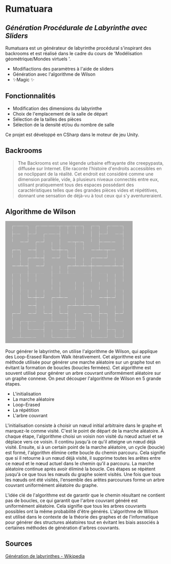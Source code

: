 # Rumatuara
## _Génération Procédurale de Labyrinthe avec Sliders_

Rumatuara est un générateur de labyrinthe procédural s'inspirant des backrooms et est réalisé dans le cadre du cours de 'Modélisation géométrique/Mondes virtuels '.

- Modifiactions des paramètres à l'aide de sliders
- Génération avec l'algorithme de Wilson
- ✨Magic ✨

## Fonctionnalités

- Modification des dimensions du labyrinthe
- Choix de l'emplacement de la salle de départ
- Sélection de la tailles des pièces
- Sélection de la densité et/ou du nombre de salle

Ce projet est développé en CSharp dans le moteur de jeu Unity.

## Backrooms

> The Backrooms est une légende urbaine effrayante dite creepypasta, diffusée sur Internet. Elle raconte l'histoire d'endroits accessibles en se noclippant de la réalité. Cet endroit est considéré comme une dimension parallèle, vide, à plusieurs niveaux connectés entre eux, utilisant pratiquement tous des espaces possédant des caractéristiques telles que des grandes pièces vides et répétitives, donnant une sensation de déjà-vu à tout ceux qui s'y aventureraient.

## Algorithme de Wilson

<img width="400" alt="Labyrinthe 15x15 généré avec l'algorithme de Wilson" src="https://github.com/Ryacuda/Rumatuara/blob/main/readme_mats/15x15.png?raw=true">

Pour générer le labyrinthe, on utilise l'algorithme de Wilson, qui applique des Loop-Erased Random Walk itérativement. Cet algorithme est une méthode utilisée pour générer une marche aléatoire sur un graphe tout en évitant la formation de boucles (boucles fermées). Cet algorithme est souvent utilisé pour générer un arbre couvrant uniformément aléatoire sur un graphe connexe. On peut découper l'algorithme de Wilson en 5 grande étapes. 

- L'initialisation
- La marche aléatoire
- Loop-Erased
- La répétition
- L'arbre couvrant

L'initialisation consiste à choisir un nœud initial arbitraire dans le graphe et marquez-le comme visité. C'est le point de départ de la marche aléatoire. À chaque étape, l'algorithme choisi un voisin non visité du nœud actuel et se déplace vers ce voisin. Il continu jusqu'à ce qu'il atteigne un nœud déjà visité. Ensuite, si à un certain point de la marche aléatoire, un cycle (boucle) est formé, l'algorithm élimine cette boucle du chemin parcouru. Cela signifie que si il retourne à un nœud déjà visité, il supprime toutes les arêtes entre ce nœud et le nœud actuel dans le chemin qu'il a parcouru. La marche aléatoire continue après avoir éliminé la boucle. Ces étapes se répètent jusqu'à ce que tous les nœuds du graphe soient visités. Une fois que tous les nœuds ont été visités, l'ensemble des arêtes parcourues forme un arbre couvrant uniformément aléatoire du graphe.

L'idée clé de l'algorithme est de garantir que le chemin résultant ne contient pas de boucles, ce qui garantit que l'arbre couvrant généré est uniformément aléatoire. Cela signifie que tous les arbres couvrants possibles ont la même probabilité d'être générés.
L'algorithme de Wilson est utilisé dans le contexte de la théorie des graphes et de l'informatique pour générer des structures aléatoires tout en évitant les biais associés à certaines méthodes de génération d'arbres couvrants.

## Sources

[Génération de labyrinthes - Wikipedia](https://en.wikipedia.org/wiki/Maze_generation_algorithm)
